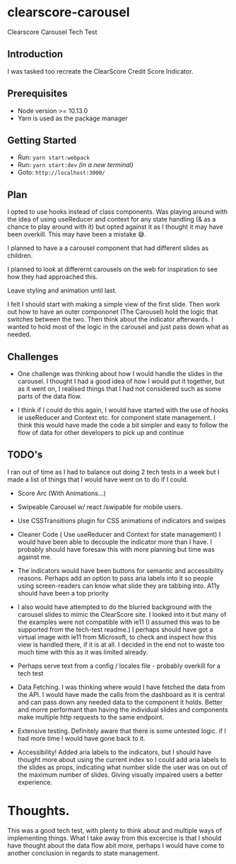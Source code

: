 # clearscore-carousel

Clearscore Carousel Tech Test

## Introduction

I was tasked too recreate the ClearScore Credit Score Indicator.

## Prerequisites

- Node version >= 10.13.0
- Yarn is used as the package manager

## Getting Started

- Run: `yarn start:webpack`
- Run: `yarn start:dev` _(in a new terminal)_
- Goto: `http://localhost:3000/`

## Plan

I opted to use hooks instead of class components.
Was playing around with the idea of using useReducer and context for any state handling (& as a chance to play around with it) but opted against it as I thought it may have been overkill. This may have been a mistake 😅.

I planned to have a a carousel component that had different slides as children.

I planned to look at differernt carousels on the web for inspiration to see how they had approached this.

Leave styling and animation until last.

I felt I should start with making a simple view of the first slide. Then work out how to have an outer compononet (The Carousel) hold the logic that switches between the two. Then think about the indicator afterwards. I wanted to hold most of the logic in the carousel and just pass down what as needed.

## Challenges

- One challenge was thinking about how I would handle the slides in the carousel. I thought I had a good idea of how I would put it together, but as it went on, I realised things that I had not considered such as some parts of the data flow.
  <br>

- I think if I could do this again, I would have started with the use of hooks ie useReducer and Context etc. for component state management. I think this would have made the code a bit simpler and easy to follow the flow of data for other developers to pick up and continue

## TODO's

I ran out of time as I had to balance out doing 2 tech tests in a week but I made a list of things that I would have went on to do if I could.

- Score Arc (With Animations...)
- Swipeable Carousel w/ react /swipable for mobile users.
- Use CSSTransitions plugin for CSS animations of indicators and swipes

- Cleaner Code ( Use useReducer and Context for state management)
  I would have been able to decouple the indicator more than I have. I probably should have foresaw this with more planning but time was against me.

- The indicators would have been buttons for semantic and accessibility reasons. Perhaps add an option to pass aria labels into it so people using screen-readers can know what slide they are tabbing into. A11y should have been a top priority

- I also would have attempted to do the blurred background with the carousel slides to mimic the ClearScore site. I looked into it but many of the examples were not compatible with ie11 (I assumed this was to be supported from the tech-test readme.)
  I perhaps should have got a virtual image with ie11 from Microsoft, to check and inspect how this view is handled there, if it is at all. I decided in the end not to waste too much time with this as it was limited already.

- Perhaps serve text from a config / locales file - probably overkill for a tech test

- Data Fetching. I was thinking where would I have fetched the data from the API. I would have made the calls from the dashboard as it is central and can pass down any needed data to the component it holds. Better and morre performant than having the individual slides and components make multiple http requests to the same endpoint.

- Extensive testing. Definitely aware that there is some untested logic. if I had more time I would have gone back to it.

- Accessibility! Added aria labels to the indicators, but I should have thought more about using the current index so I could add aria labels to the slides as props, indicating what number slide the user was on out of the maximum number of slides. Giving visually impaired users a better experience.

# Thoughts.

This was a good tech test, with plenty to think about and multiple ways of implementing things.
What I take away from this excercise is that I should have thought about the data flow abit more, perhaps I would have come to another conclusion in regards to state management.
